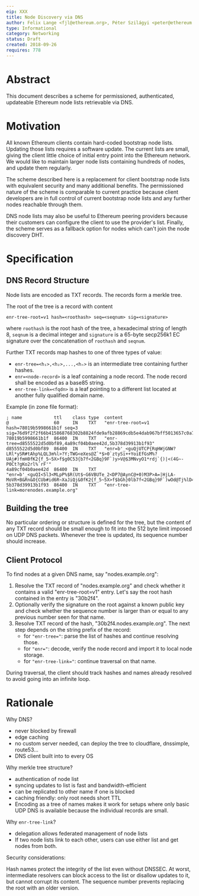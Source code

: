```yaml
---
eip: XXX
title: Node Discovery via DNS
author: Felix Lange <fjl@ethereum.org>, Péter Szilágyi <peter@ethereum.org>
type: Informational
category: Networking
status: Draft
created: 2018-09-26
requires: 778
---
```


# Abstract

This document describes a scheme for permissioned, authenticated, updateable
Ethereum node lists retrievable via DNS.

# Motivation

All known Ethereum clients contain hard-coded bootstrap node lists. Updating
those lists requires a software update. The current lists are small, giving the
client little choice of initial entry point into the Ethereum network. We would
like to maintain larger node lists containing hundreds of nodes, and update them
regularly.

The scheme described here is a replacement for client bootstrap node lists with
equivalent security and many additional benefits. The permissioned nature of the
scheme is comparable to current practice because client developers are in full
control of current bootstrap node lists and any further nodes reachable through
them.

DNS node lists may also be useful to Ethereum peering providers because their
customers can configure the client to use the provider's list. Finally, the
scheme serves as a fallback option for nodes which can't join the node discovery
DHT.

# Specification

## DNS Record Structure

Node lists are encoded as TXT records. The records form a merkle tree.

The root of the tree is a record with content

    enr-tree-root=v1 hash=<roothash> seq=<seqnum> sig=<signature>

where `roothash` is the root hash of the tree, a hexadecimal string of length
8, `seqnum` is a decimal integer and `signature` is a 65-byte secp256k1 EC
signature over the concatenation of `roothash` and `seqnum`.

Further TXT records map hashes to one of three types of value:

- `enr-tree=<h₁>,<h₂>,...,<hₙ>` is an intermediate tree containing further hashes.
- `enr=<node-record>` is a leaf containing a node record. The node record shall be
  encoded as a base85 string.
- `enr-tree-link=<fqdn>` is a leaf pointing to a different list located at another
  fully qualified domain name.

Example (in zone file format):

```text
; name            ttl    class type  content
@                 60     IN    TXT   "enr-tree-root=v1 hash=78019b5998661b1f seq=3 sig=76d9f2f2f66b415868768302b8824fde9afb28869cdb5e4dab967bff5013657c0a73830f34c1457691d3a3a002cee3bad4d455bb4b9e11941c447fab767f27cf01"
78019b5998661b1f  86400  IN    TXT   "enr-tree=d8555522d5d0bf89,4a89cf04b0aee42d,5b378d39913b1f93"
d8555522d5d0bf89  86400  IN    TXT   "enr=b'_<guQjUTCP{RqHWjGNW?LRl*ySR#tAhp%LQL3m%l>?Y;TWG<eXes@Z`*$>0`ztySi++YoiEfGsM%?UAj#)fmH0fK2{f_5~5X>f$g0C53{b7f<2GBq}9F`)y>V@$3MNvyO1*rdj`{)|<(4G~-P0Ct?gKo2rl%`rF'"
4a89cf04b0aee42d  86400  IN    TXT   "enr=b'_<guQI<5l3<MLpP%$R(Ut$~G6VBUTe_2<DP7@AynC@+0)M3P>A=|HjLA-MoVR+B&Rn&O{CUb#id6R~XaJiQj&0fK2{f_5~5X>f$bGh}0lb7f<2GBq}9F`)wOd@Tj%lD4x~phg<p>jjtP)0mE_TKMaV2tv>IW4Dk'"
5b378d39913b1f93  86400  IN    TXT   "enr-tree-link=morenodes.example.org"
```

## Building the tree

No particular ordering or structure is defined for the tree, but the content of
any TXT record should be small enough to fit into the 512 byte limit imposed on
UDP DNS packets. Whenever the tree is updated, its sequence number should
increase.

## Client Protocol

To find nodes at a given DNS name, say "nodes.example.org":

1. Resolve the TXT record of "nodes.example.org" and check whether it contains a valid
   "enr-tree-root=v1" entry. Let's say the root hash contained in the entry is "30b2f4".
2. Optionally verify the signature on the root against a known public key and
   check whether the sequence number is larger than or equal to any previous
   number seen for that name.
3. Resolve TXT record of the hash, "30b2f4.nodes.example.org". The next step
   depends on the string prefix of the record:
   - for `"enr-tree="`: parse the list of hashes and continue resolving those.
   - for `"enr="`: decode, verify the node record and import it to local node storage.
   - for `"enr-tree-link="`: continue traversal on that name.

During traversal, the client should track hashes and names already resolved to
avoid going into an infinite loop.

# Rationale

Why DNS?

- never blocked by firewall
- edge caching
- no custom server needed, can deploy the tree to cloudflare, dnssimple, route53...
- DNS client built into to every OS

Why merkle tree structure?

- authentication of node list
- syncing updates to list is fast and bandwidth-efficient
- can be replicated to other name if one is blocked
- caching friendly: only root needs short TTL
- Encoding as a tree of names makes it work for setups where only basic UDP DNS
  is available because the individual records are small.

Why `enr-tree-link`?

- delegation allows federated management of node lists
- If two node lists link to each other, users can use either list and get nodes
  from both.

Security considerations:

Hash names protect the integrity of the list even without DNSSEC. At worst,
intermediate resolvers can block access to the list or disallow updates to it,
but cannot corrupt its content. The sequence number prevents replacing the root
with an older version.
